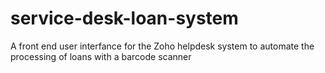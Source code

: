 # service-desk-loan-system
A front end user interfance for the Zoho helpdesk system to automate the processing of loans with a barcode scanner
